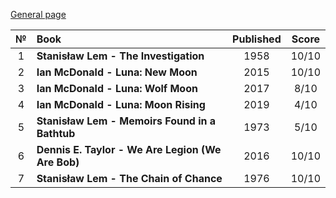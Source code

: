 [General page](../../)

|№|Book|Published|Score|
|:---:|:---|:---:|:---:|
|1|**Stanisław Lem - The Investigation**|1958|10/10|
|2|**Ian McDonald - Luna: New Moon**|2015|10/10|
|3|**Ian McDonald - Luna: Wolf Moon**|2017|8/10|
|4|**Ian McDonald - Luna: Moon Rising**|2019|4/10|
|5|**Stanisław Lem - Memoirs Found in a Bathtub**|1973|5/10|
|6|**Dennis E. Taylor - We Are Legion (We Are Bob)**|2016|10/10|
|7|**Stanisław Lem - The Chain of Chance**|1976|10/10|
